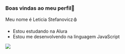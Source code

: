 ### Boas vindas ao meu perfil🌻

Meu nome é Leticia Stefanovicz🩸 

- Estou estudando na Alura
- Estou me desenvolvendo na linguagem JavaScript 
 







![](https://tenor.com/pt-BR/view/tendou-jose-satori-tendou-wakatoshi-ushijima-gif-23372879)
